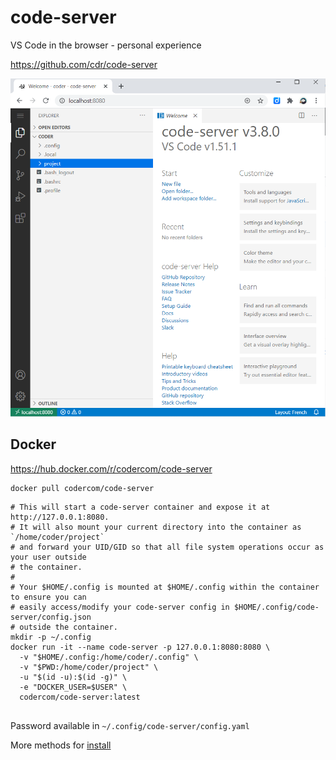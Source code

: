 # code-server
VS Code in the browser - personal experience

https://github.com/cdr/code-server

![code-server](code-server.png)

## Docker
https://hub.docker.com/r/codercom/code-server
```
docker pull codercom/code-server
```

```
# This will start a code-server container and expose it at http://127.0.0.1:8080.
# It will also mount your current directory into the container as `/home/coder/project`
# and forward your UID/GID so that all file system operations occur as your user outside
# the container.
#
# Your $HOME/.config is mounted at $HOME/.config within the container to ensure you can
# easily access/modify your code-server config in $HOME/.config/code-server/config.json
# outside the container.
mkdir -p ~/.config
docker run -it --name code-server -p 127.0.0.1:8080:8080 \
  -v "$HOME/.config:/home/coder/.config" \
  -v "$PWD:/home/coder/project" \
  -u "$(id -u):$(id -g)" \
  -e "DOCKER_USER=$USER" \
  codercom/code-server:latest
 
```

Password available in `~/.config/code-server/config.yaml`

More methods for [install](https://github.com/cdr/code-server/blob/v3.8.0/doc/install.md)
